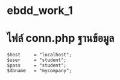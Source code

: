 # ebdd_work_1

# ไฟล์ conn.php  ฐานข้อมูล
```
$host     = "localhost";
$user     = "student";
$pass     = "student";
$dbname   = "mycompany";

```

